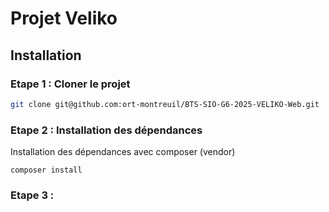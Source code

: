 # Projet Veliko

## Installation

### Etape 1 : Cloner le projet

```bash
git clone git@github.com:ort-montreuil/BTS-SIO-G6-2025-VELIKO-Web.git
```
### Etape 2 : Installation des dépendances


Installation des dépendances avec composer (vendor)
```
composer install
```

### Etape 3 :